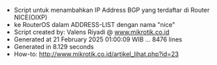 - Script untuk menambahkan IP Address BGP yang terdaftar di Router NICE(OIXP)
- ke RouterOS dalam ADDRESS-LIST dengan nama "nice"
- Script created by: Valens Riyadi @ www.mikrotik.co.id
- Generated at 21 February 2025 01:00:09 WIB ... 8476 lines
- Generated in 8.129 seconds
- How-to: http://www.mikrotik.co.id/artikel_lihat.php?id=23
